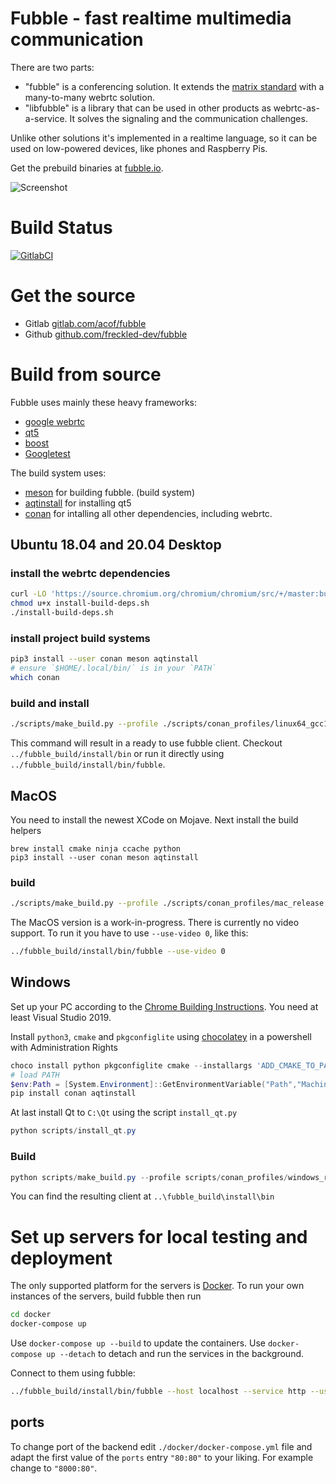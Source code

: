 # Fubble - fast realtime multimedia communication

There are two parts:
- "fubble" is a conferencing solution. It extends the [matrix standard](https://matrix.org/) with a many-to-many webrtc solution.
- "libfubble" is a library that can be used in other products as webrtc-as-a-service. It solves the signaling and the communication challenges.

Unlike other solutions it's implemented in a realtime language,
so it can be used on low-powered devices, like phones and Raspberry Pis.

Get the prebuild binaries at [fubble.io](https://fubble.io).

![Screenshot](https://fubble.io/assets/images/screenshots/main.png "Welcome Screen")

# Build Status

[![GitlabCI](https://gitlab.com/acof/fubble/badges/master/pipeline.svg)](https://gitlab.com/acof/fubble/pipelines)

# Get the source

- Gitlab [gitlab.com/acof/fubble](https://gitlab.com/acof/fubble)
- Github [github.com/freckled-dev/fubble](https://github.com/freckled-dev/fubble)

# Build from source

Fubble uses mainly these heavy frameworks:
- [google webrtc](https://webrtc.googlesource.com/src/+/refs/heads/master/docs/native-code/index.md)
- [qt5](https://qt.io)
- [boost](https://boost.org)
- [Googletest](https://github.com/google/googletest)

The build system uses:
- [meson](https://mesonbuild.com/) for building fubble. (build system)
- [aqtinstall](https://github.com/miurahr/aqtinstall) for installing qt5
- [conan](https://conan.io) for intalling all other dependencies, including webrtc.

## Ubuntu 18.04 and 20.04 Desktop

### install the webrtc dependencies

```bash
curl -LO 'https://source.chromium.org/chromium/chromium/src/+/master:build/install-build-deps.sh'
chmod u+x install-build-deps.sh
./install-build-deps.sh
```

### install project build systems

```bash
pip3 install --user conan meson aqtinstall
# ensure `$HOME/.local/bin/` is in your `PATH`
which conan
```

### build and install

```bash
./scripts/make_build.py --profile ./scripts/conan_profiles/linux64_gcc10_release
```

This command will result in a ready to use fubble client.
Checkout `../fubble_build/install/bin` or run it directly using `../fubble_build/install/bin/fubble`.

## MacOS

You need to install the newest XCode on Mojave. Next install the build helpers
```
brew install cmake ninja ccache python
pip3 install --user conan meson aqtinstall
```

### build

```bash
./scripts/make_build.py --profile ./scripts/conan_profiles/mac_release
```

The MacOS version is a work-in-progress. There is currently no video support.
To run it you have to use `--use-video 0`, like this:
```bash
../fubble_build/install/bin/fubble --use-video 0
```

## Windows

Set up your PC according to the [Chrome Building Instructions](https://chromium.googlesource.com/chromium/src/+/master/docs/windows_build_instructions.md#visual-studio).
You need at least Visual Studio 2019.

Install `python3`, `cmake` and `pkgconfiglite` using [chocolatey](https://chocolatey.org/) in a powershell with Administration Rights
```powershell
choco install python pkgconfiglite cmake --installargs 'ADD_CMAKE_TO_PATH=System'
# load PATH
$env:Path = [System.Environment]::GetEnvironmentVariable("Path","Machine") + ";" + [System.Environment]::GetEnvironmentVariable("Path","User")
pip install conan aqtinstall
```

At last install Qt to `C:\Qt` using the script `install_qt.py`
```powershell
python scripts/install_qt.py
```

### Build

```powershell
python scripts/make_build.py --profile scripts/conan_profiles/windows_release
```

You can find the resulting client at `..\fubble_build\install\bin`

# Set up servers for local testing and deployment

The only supported platform for the servers is [Docker](https://docker.io).
To run your own instances of the servers, build fubble then run

```bash
cd docker
docker-compose up
```

Use `docker-compose up --build` to update the containers.
Use `docker-compose up --detach` to detach and run the services in the background.

Connect to them using fubble:
```bash
../fubble_build/install/bin/fubble --host localhost --service http --use-ssl 0
```

## ports

To change port of the backend edit `./docker/docker-compose.yml` file and adapt
the first value of the `ports` entry `"80:80"` to your liking.
For example change to `"8000:80"`.

